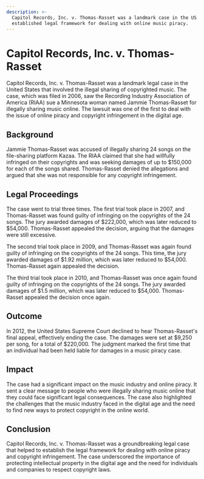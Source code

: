 ```yaml
---
description: >-
  Capitol Records, Inc. v. Thomas-Rasset was a landmark case in the US that
  established legal framework for dealing with online music piracy.
---
```


# Capitol Records, Inc. v. Thomas-Rasset

Capitol Records, Inc. v. Thomas-Rasset was a landmark legal case in the United States that involved the illegal sharing of copyrighted music. The case, which was filed in 2006, saw the Recording Industry Association of America (RIAA) sue a Minnesota woman named Jammie Thomas-Rasset for illegally sharing music online. The lawsuit was one of the first to deal with the issue of online piracy and copyright infringement in the digital age.

## Background&#x20;

Jammie Thomas-Rasset was accused of illegally sharing 24 songs on the file-sharing platform Kazaa. The RIAA claimed that she had willfully infringed on their copyrights and was seeking damages of up to $150,000 for each of the songs shared. Thomas-Rasset denied the allegations and argued that she was not responsible for any copyright infringement.

## Legal Proceedings&#x20;

The case went to trial three times. The first trial took place in 2007, and Thomas-Rasset was found guilty of infringing on the copyrights of the 24 songs. The jury awarded damages of $222,000, which was later reduced to $54,000. Thomas-Rasset appealed the decision, arguing that the damages were still excessive.

The second trial took place in 2009, and Thomas-Rasset was again found guilty of infringing on the copyrights of the 24 songs. This time, the jury awarded damages of $1.92 million, which was later reduced to $54,000. Thomas-Rasset again appealed the decision.

The third trial took place in 2010, and Thomas-Rasset was once again found guilty of infringing on the copyrights of the 24 songs. The jury awarded damages of $1.5 million, which was later reduced to $54,000. Thomas-Rasset appealed the decision once again.

## Outcome

&#x20;In 2012, the United States Supreme Court declined to hear Thomas-Rasset's final appeal, effectively ending the case. The damages were set at $9,250 per song, for a total of $220,000. The judgment marked the first time that an individual had been held liable for damages in a music piracy case.

## Impact&#x20;

The case had a significant impact on the music industry and online piracy. It sent a clear message to people who were illegally sharing music online that they could face significant legal consequences. The case also highlighted the challenges that the music industry faced in the digital age and the need to find new ways to protect copyright in the online world.

## Conclusion&#x20;

Capitol Records, Inc. v. Thomas-Rasset was a groundbreaking legal case that helped to establish the legal framework for dealing with online piracy and copyright infringement. The case underscored the importance of protecting intellectual property in the digital age and the need for individuals and companies to respect copyright laws.
